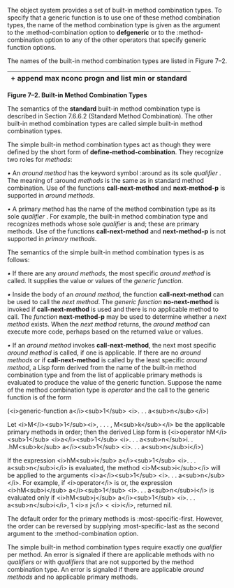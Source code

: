  

The object system provides a set of built-in method combination types. To specify that a generic function is to use one of these method combination types, the name of the method combination type is given as the argument to the :method-combination option to **defgeneric** or to the :method-combination option to any of the other operators that specify generic function options. 

The names of the built-in method combination types are listed in Figure 7–2. 

|**+ append max nconc progn and list min or standard**|
| :- |


**Figure 7–2. Built-in Method Combination Types** 

The semantics of the **standard** built-in method combination type is described in Section 7.6.6.2 (Standard Method Combination). The other built-in method combination types are called simple built-in method combination types. 

The simple built-in method combination types act as though they were defined by the short form of **define-method-combination**. They recognize two roles for *methods*: 

*•* An *around method* has the keyword symbol :around as its sole *qualifier* . The meaning of :around *methods* is the same as in standard method combination. Use of the functions **call-next-method** and **next-method-p** is supported in *around methods*. 

*•* A primary method has the name of the method combination type as its sole *qualifier* . For example, the built-in method combination type and recognizes methods whose sole *qualifier* is and; these are primary methods. Use of the functions **call-next-method** and **next-method-p** is not supported in *primary methods*. 

The semantics of the simple built-in method combination types is as follows: 

*•* If there are any *around methods*, the most specific *around method* is called. It supplies the value or values of the *generic function*. 

*•* Inside the body of an *around method*, the function **call-next-method** can be used to call the *next method*. The *generic function* **no-next-method** is invoked if **call-next-method** is used and there is no applicable method to call. The *function* **next-method-p** may be used to determine whether a *next method* exists. When the *next method* returns, the *around method* can execute more code, perhaps based on the returned value or values. 



 

 

*•* If an *around method* invokes **call-next-method**, the next most specific *around method* is called, if one is applicable. If there are no *around methods* or if **call-next-method** is called by the least specific *around method*, a Lisp form derived from the name of the built-in method combination type and from the list of applicable primary methods is evaluated to produce the value of the generic function. Suppose the name of the method combination type is *operator* and the call to the generic function is of the form 

(&#60;i&#62;generic-function a&#60;/i&#62;&#60;sub&#62;1&#60;/sub&#62; &#60;i&#62;. . . a&#60;sub&#62;n&#60;/sub&#62;&#60;/i&#62;) 

Let &#60;i&#62;M&#60;/i&#62;&#60;sub&#62;1&#60;/sub&#62;&#60;i&#62;, . . . , M&#60;sub&#62;k&#60;/sub&#62;&#60;/i&#62; be the applicable primary methods in order; then the derived Lisp form is (&#60;i&#62;operator hM&#60;/i&#62;&#60;sub&#62;1&#60;/sub&#62; &#60;i&#62;a&#60;/i&#62;&#60;sub&#62;1&#60;/sub&#62; &#60;i&#62;. . . a&#60;sub&#62;n&#60;/sub&#62;i. . .hM&#60;sub&#62;k&#60;/sub&#62; a&#60;/i&#62;&#60;sub&#62;1&#60;/sub&#62; &#60;i&#62;. . . a&#60;sub&#62;n&#60;/sub&#62;i&#60;/i&#62;) 

If the expression &#60;i&#62;hM&#60;sub&#62;i&#60;/sub&#62; a&#60;/i&#62;&#60;sub&#62;1&#60;/sub&#62; &#60;i&#62;. . . a&#60;sub&#62;n&#60;/sub&#62;i&#60;/i&#62; is evaluated, the method &#60;i&#62;M&#60;sub&#62;i&#60;/sub&#62;&#60;/i&#62; will be applied to the arguments &#60;i&#62;a&#60;/i&#62;&#60;sub&#62;1&#60;/sub&#62; &#60;i&#62;. . . a&#60;sub&#62;n&#60;/sub&#62;&#60;/i&#62;. For example, if &#60;i&#62;operator&#60;/i&#62; is or, the expression &#60;i&#62;hM&#60;sub&#62;i&#60;/sub&#62; a&#60;/i&#62;&#60;sub&#62;1&#60;/sub&#62; &#60;i&#62;. . . a&#60;sub&#62;n&#60;/sub&#62;i&#60;/i&#62; is evaluated only if &#60;i&#62;hM&#60;sub&#62;j&#60;/sub&#62; a&#60;/i&#62;&#60;sub&#62;1&#60;/sub&#62; &#60;i&#62;. . . a&#60;sub&#62;n&#60;/sub&#62;i&#60;/i&#62;, 1 &#60;i&#62;≤ j&#60;/i&#62; &#60; &#60;i&#62;i&#60;/i&#62;, returned nil. 

The default order for the primary methods is :most-specific-first. However, the order can be reversed by supplying :most-specific-last as the second argument to the :method-combination option. 

The simple built-in method combination types require exactly one *qualifier* per method. An error is signaled if there are applicable methods with no *qualifiers* or with *qualifiers* that are not supported by the method combination type. An error is signaled if there are applicable *around methods* and no applicable primary methods. 

